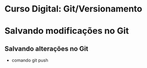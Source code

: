 # Curso Digital: Git/Versionamento

# Salvando modificações no Git

## Salvando alterações no Git

- comando git push
